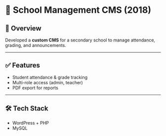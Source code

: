 # 🏫 School Management CMS (2018)

## 📌 Overview
Developed a **custom CMS** for a secondary school to manage attendance, grading, and announcements.

---

## ✅ Features
- Student attendance & grade tracking
- Multi-role access (admin, teacher)
- PDF export for reports

---

## 🛠 Tech Stack
- WordPress + PHP
- MySQL
